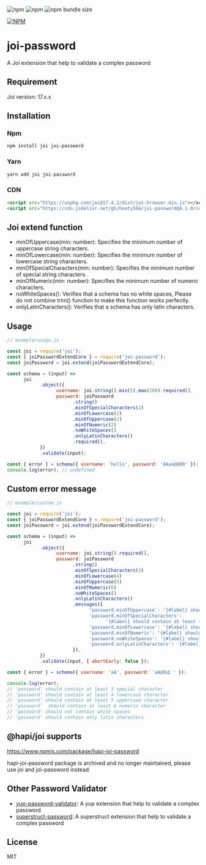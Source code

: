 ![npm](https://img.shields.io/npm/v/joi-password)
![npm](https://img.shields.io/npm/dw/joi-password)
![npm bundle size](https://img.shields.io/bundlephobia/min/joi-password)

[![NPM](https://nodei.co/npm/joi-password.png)](https://nodei.co/npm/joi-password/)

# joi-password

A Joi extension that help to validate a complex password

## Requirement

Joi version: 17.x.x

## Installation

### Npm

```sh
npm install joi joi-password
```

### Yarn

```sh
yarn add joi joi-password
```

### CDN

```html
<script src="https://unpkg.com/joi@17.4.2/dist/joi-browser.min.js"></script>
<script src="https://cdn.jsdelivr.net/gh/heaty566/joi-password@4.1.0/cdn/joi-password.min.js"></script>
```

## Joi extend function

- minOfUppercase(min: number): Specifies the minimum number of uppercase string characters.
- minOfLowercase(min: number): Specifies the minimum number of lowercase string characters.
- minOfSpecialCharacters(min: number): Specifies the minimum number of special string characters.
- minOfNumeric(min: number): Specifies the minimum number of numeric characters.
- noWhiteSpaces(): Verifies that a schema has no white spaces, Please do not combine trim() function to make this function works perfectly.
- onlyLatinCharacters(): Verifies that a schema has only latin characters.

## Usage

```js
// example/usage.js

const joi = require('joi');
const { joiPasswordExtendCore } = require('joi-password');
const joiPassword = joi.extend(joiPasswordExtendCore);

const schema = (input) =>
      joi
            .object({
                  username: joi.string().min(5).max(200).required(),
                  password: joiPassword
                        .string()
                        .minOfSpecialCharacters(2)
                        .minOfLowercase(2)
                        .minOfUppercase(2)
                        .minOfNumeric(2)
                        .noWhiteSpaces()
                        .onlyLatinCharacters()
                        .required(),
            })
            .validate(input);

const { error } = schema({ username: 'hello', password: 'AAaa@@00' });
console.log(error); // undefined
```

## Custom error message

```js
// example/custom.js

const joi = require('joi');
const { joiPasswordExtendCore } = require('joi-password');
const joiPassword = joi.extend(joiPasswordExtendCore);

const schema = (input) =>
      joi
            .object({
                  username: joi.string().required(),
                  password: joiPassword
                        .string()
                        .minOfSpecialCharacters(3)
                        .minOfLowercase(4)
                        .minOfUppercase(5)
                        .minOfNumeric(6)
                        .noWhiteSpaces()
                        .onlyLatinCharacters()
                        .messages({
                              'password.minOfUppercase': '{#label} should contain at least {#min} uppercase character',
                              'password.minOfSpecialCharacters':
                                    '{#label} should contain at least {#min} special character',
                              'password.minOfLowercase': '{#label} should contain at least {#min} lowercase character',
                              'password.minOfNumeric': '{#label} should contain at least {#min} numeric character',
                              'password.noWhiteSpaces': '{#label} should not contain white spaces',
                              'password.onlyLatinCharacters': '{#label} should contain only latin characters',
                        }),
            })
            .validate(input, { abortEarly: false });

const { error } = schema({ username: 'aA', password: 'aA@0は ' });

console.log(error);
// 'password' should contain at least 3 special character
// 'password' should contain at least 4 lowercase character
// 'password' should contain at least 5 uppercase character
// 'password'  should contain at least 6 numeric character
// 'password' should not contain white spaces
// 'password' should contain only latin characters
```

## @hapi/joi supports

https://www.npmjs.com/package/hapi-joi-password

hapi-joi-password package is archived and no longer maintained, please use joi and joi-password instead.
## Other Password Validator

- [yup-password-validator](https://www.npmjs.com/package/yup-password-validator): A yup extension that help to validate a complex password
- [superstruct-password](https://www.npmjs.com/package/superstruct-password): A superstruct extension that help to validate a complex password

## License

MIT
